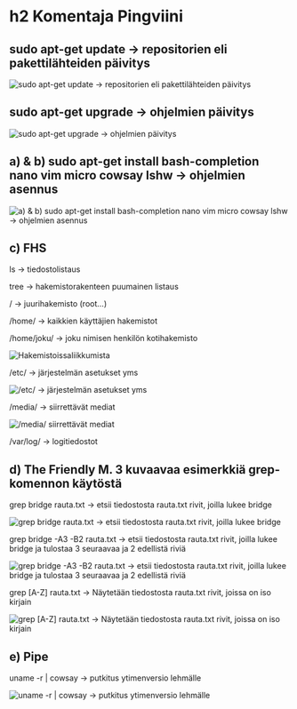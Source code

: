 # h2 Komentaja Pingviini

## sudo apt-get update -> repositorien eli pakettilähteiden päivitys

![sudo apt-get update -> repositorien eli pakettilähteiden päivitys](https://github.com/mikacheese/linux-servers/blob/imagesh2/update.png)

## sudo apt-get upgrade -> ohjelmien päivitys

![sudo apt-get upgrade -> ohjelmien päivitys](https://github.com/mikacheese/linux-servers/blob/imagesh2/update.png)

## a) & b) sudo apt-get install bash-completion nano vim micro cowsay lshw -> ohjelmien asennus

![a) & b) sudo apt-get install bash-completion nano vim micro cowsay lshw -> ohjelmien asennus](https://github.com/mikacheese/linux-servers/blob/imagesh2/install.png)

## c) FHS

ls -> tiedostolistaus

tree -> hakemistorakenteen puumainen listaus

/ -> juurihakemisto (root...)

/home/ -> kaikkien käyttäjien hakemistot

/home/joku/ -> joku nimisen henkilön kotihakemisto

![Hakemistoissaliikkumista](https://github.com/mikacheese/linux-servers/blob/imagesh2/Hakemistoissaliikkumista.png)

/etc/ -> järjestelmän asetukset yms

![/etc/ -> järjestelmän asetukset yms](https://github.com/mikacheese/linux-servers/blob/imagesh2/etc_sourceslist.png)

/media/ -> siirrettävät mediat

![/media/ siirrettävät mediat](https://github.com/mikacheese/linux-servers/blob/imagesh2/media.png)

/var/log/ -> logitiedostot

## d) The Friendly M. 3 kuvaavaa esimerkkiä grep-komennon käytöstä

grep bridge rauta.txt -> etsii tiedostosta rauta.txt rivit, joilla lukee bridge

![grep bridge rauta.txt -> etsii tiedostosta rauta.txt rivit, joilla lukee bridge](https://github.com/mikacheese/linux-servers/blob/imagesh2/Grep1.png)

grep bridge -A3 -B2 rauta.txt -> etsii tiedostosta rauta.txt rivit, joilla lukee bridge ja tulostaa 3 seuraavaa ja 2 edellistä riviä

![grep bridge -A3 -B2 rauta.txt -> etsii tiedostosta rauta.txt rivit, joilla lukee bridge ja tulostaa 3 seuraavaa ja 2 edellistä riviä](https://github.com/mikacheese/linux-servers/blob/imagesh2/Grep2.png)

grep [A-Z] rauta.txt  -> Näytetään tiedostosta rauta.txt rivit, joissa on iso kirjain

![grep [A-Z] rauta.txt  -> Näytetään tiedostosta rauta.txt rivit, joissa on iso kirjain](https://github.com/mikacheese/linux-servers/blob/imagesh2/grep3.png)

## e) Pipe

uname -r | cowsay -> putkitus ytimenversio lehmälle

![uname -r | cowsay -> putkitus ytimenversio lehmälle](https://github.com/mikacheese/linux-servers/blob/imagesh2/Putkitus.png)






